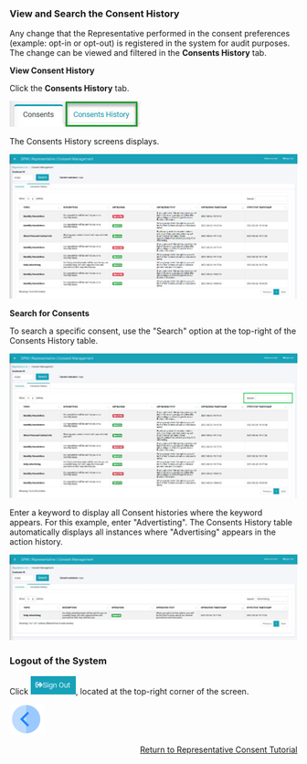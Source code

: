 ### View and Search the Consent History

Any change that the Representative performed in the consent preferences (example: opt-in or opt-out) is registered in the system for audit purposes. The change can be viewed and filtered in the **Consents History** tab.

**View Consent History**

Click the **Consents History** tab. 

![image](../images/08_2_Consent_CustConsent_ConsentsHistoryTabCallout.jpg)                                

The Consents History screens displays.

![image](../images/08_14_Consent_RepConsent_History.jpg)

**Search for Consents**

To search a specific consent, use the "Search" option at the top-right of the Consents History table.

![image](../images/08_15_Consent_RepConsent_HistorySearch.jpg)

Enter a keyword to display all Consent histories where the keyword appears. For this example, enter "Advertisting". The Consents History table automatically displays all instances where "Advertising" appears in the action history.

![image](../images/08_16_Consent_RepConsent_HistorySearch2.jpg)


### Logout of the System

Click ![image](../images/08_ICON_SignOut.jpg), located at the top-right corner of the screen.

[![Previous](../images/Previous.png)]( 07_04_Representative_OptIn_or_OptOut.md)[<p align="right"> Return to Representative Consent Tutorial</p>](07_01_Representative_Consent_Tutorial.md)

